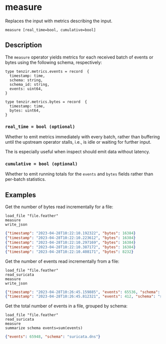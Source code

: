 # measure

Replaces the input with metrics describing the input.

```tql
measure [real_time=bool, cumulative=bool]
```

## Description

The `measure` operator yields metrics for each received batch of events or bytes
using the following schema, respectively:

```text title="Events Metrics"
type tenzir.metrics.events = record  {
  timestamp: time,
  schema: string,
  schema_id: string,
  events: uint64,
}
```

```text title="Bytes Metrics"
type tenzir.metrics.bytes = record  {
  timestamp: time,
  bytes: uint64,
}
```

### `real_time = bool (optional)`

Whether to emit metrics immediately with every batch, rather than buffering until the
upstream operator stalls, i.e., is idle or waiting for further input.

The is especially useful when inspect should emit data without
latency.

### `cumulative = bool (optional)`

Whether to emit running totals for the `events` and `bytes` fields rather than per-batch
statistics.

## Examples

Get the number of bytes read incrementally for a file:

```tql title="Pipeline"
load_file "file.feather"
measure
write_json
```

```json title="Output"
{"timestamp": "2023-04-28T10:22:10.192322", "bytes": 16384}
{"timestamp": "2023-04-28T10:22:10.223612", "bytes": 16384}
{"timestamp": "2023-04-28T10:22:10.297169", "bytes": 16384}
{"timestamp": "2023-04-28T10:22:10.387172", "bytes": 16384}
{"timestamp": "2023-04-28T10:22:10.408171", "bytes": 8232}
```

Get the number of events read incrementally from a file:

```tql title="Pipeline"
load_file "file.feather"
read_suricata
measure
write_json
```

```json title="Output"
{"timestamp": "2023-04-28T10:26:45.159885", "events": 65536, "schema": "suricata.dns", "schema_id": "d49102998baae44a"}
{"timestamp": "2023-04-28T10:26:45.812321", "events": 412, "schema": "suricata.dns", "schema_id": "d49102998baae44a"}
```

Get the total number of events in a file, grouped by schema:

```tql title="Pipeline"
load_file "file.feather"
read_suricata
measure
summarize schema events=sum(events)
```

```json title="Output"
{"events": 65948, "schema": "suricata.dns"}
```
